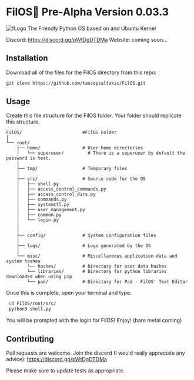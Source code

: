 # FilOS🍇 Pre-Alpha Version 0.03.3
![fLogo](https://github.com/tassopsaltakis/FilOS/assets/40706153/bb118e8b-5090-408f-8a1e-6b8b7f9a1499)
The Friendly Python OS based on and Ubuntu Kernel

Discord: https://discord.gg/pWtDgDTDMa
Website: coming soon...

## Installation

Download all of the files for the FilOS directory from this repo:

```bash
git clone https://github.com/tassopsaltakis/FilOS.git
```

## Usage
Create this file structure for the FilOS folder. Your folder should replicate this structure.
```File Structure
FilOS/                       #FilOS Folder
│                      
└── root/
    ├── home/                # User home directories
    │   └── superuser/         # There is a superuser by default the password is test. 
    │
    ├── tmp/                 # Temporary files
    │
    ├── src/                 # Source code for the OS
    │   ├── shell.py
    │   ├── access_control_commands.py
    │   ├── access_control_dirs.py
    │   ├── commands.py
    │   ├── systemctl.py
    │   ├── user_management.py
    │   ├── common.py
    │   └── login.py
    │
    |
    ├── config/              # System configuration files
    | 
    ├── logs/                # Logs generated by the OS
    │
    └── misc/                # Miscellaneous application data and system hashes
        └── hashes/          # Directory for user data hashes
        └── libraries/       # Directory for python libraries downloaded when using pip
        └── pad/             # Directory for Pad - FilOS' Text Editor

```
Once this is complete, open your terminal and type:
```bash
 cd FilOS/root/src/
 python3 shell.py
```
You will be prompted with the login for FilOS! Enjoy!
(bare metal coming)
## Contributing

Pull requests are welcome. Join the discord (I would really appreciate any advice): https://discord.gg/pWtDgDTDMa

Please make sure to update tests as appropriate.
